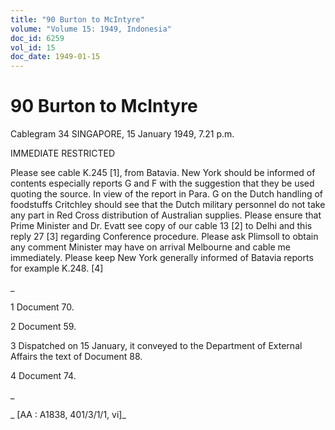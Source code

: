 ```yaml
---
title: "90 Burton to McIntyre"
volume: "Volume 15: 1949, Indonesia"
doc_id: 6259
vol_id: 15
doc_date: 1949-01-15
---
```


# 90 Burton to McIntyre

Cablegram 34 SINGAPORE, 15 January 1949, 7.21 p.m.

IMMEDIATE RESTRICTED

Please see cable K.245 [1], from Batavia. New York should be informed of contents especially reports G and F with the suggestion that they be used quoting the source. In view of the report in Para. G on the Dutch handling of foodstuffs Critchley should see that the Dutch military personnel do not take any part in Red Cross distribution of Australian supplies. Please ensure that Prime Minister and Dr. Evatt see copy of our cable 13 [2] to Delhi and this reply 27 [3] regarding Conference procedure. Please ask Plimsoll to obtain any comment Minister may have on arrival Melbourne and cable me immediately. Please keep New York generally informed of Batavia reports for example K.248. [4]

_

1 Document 70.

2 Document 59.

3 Dispatched on 15 January, it conveyed to the Department of External Affairs the text of Document 88.

4 Document 74.

_

_ [AA : A1838, 401/3/1/1, vi]_

